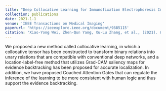 ```yaml
---
title: "Deep Collocative Learning for Immunofixation Electrophoresis Image Analysis"
collection: publications
date: 2021-1-1
venue: 'IEEE Transactions on Medical Imaging'
paperurl: 'https://ieeexplore.ieee.org/document/9385115'
citation: 'Xiao-Yong Wei, Zhen-Qun Yang, Xu-Lu Zhang, et al., (2021). &quot;Deep Collocative Learning for Immunofixation Electrophoresis Image Analysis.&quot; <i>IEEE Transactions on Medical Imaging</i>.'
---
```


We proposed a new method called collocative learning, in which a collocative tensor has been constructed to transform binary relations into unary relations that are compatible with conventional deep networks, and a location-label-free method that utilizes Grad-CAM saliency maps for evidence backtracking has been proposed for accurate localization. In addition, we have proposed Coached Attention Gates that can regulate the inference of the learning to be more consistent with human logic and thus support the evidence backtracking.
